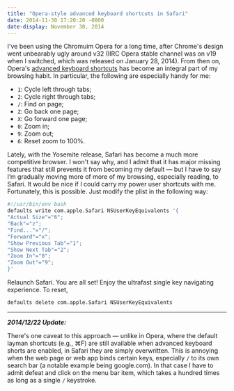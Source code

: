 ```yaml
---
title: "Opera-style advanced keyboard shortcuts in Safari"
date: 2014-11-30 17:20:20 -0800
date-display: November 30, 2014
---
```

I've been using the Chromuim Opera for a long time, after Chrome's design went unbearably ugly around v32 (IIRC Opera stable channel was on v19 when I switched, which was released on January 28, 2014). From then on, Opera's [advanced keyboard shortcuts](http://help.opera.com/opera/Mac/1583/en/fasterBrowsing.html#advanced) has become an integral part of my browsing habit. In particular, the following are especially handy for me:

* `1`: Cycle left through tabs;
* `2`: Cycle right through tabs;
* `/`: Find on page;
* `Z`: Go back one page;
* `X`: Go forward one page;
* `0`: Zoom in;
* `9`: Zoom out;
* `6`: Reset zoom to 100%.

Lately, with the Yosemite release, Safari has become a much more competitive browser. I won't say why, and I admit that it has major missing features that still prevents it from becoming my default — but I have to say I’m gradually moving more of more of my browsing, especially reading, to Safari. It would be nice if I could carry my power user shortcuts with me. Fortunately, this is possible. Just modify the plist in the following way:

```bash
#!/usr/bin/env bash
defaults write com.apple.Safari NSUserKeyEquivalents '{
"Actual Size"="6";
"Back"="z";
"Find..."="/";
"Forward"="x";
"Show Previous Tab"="1";
"Show Next Tab"="2";
"Zoom In"="0";
"Zoom Out"="9";
}'
```

Relaunch Safari. You are all set! Enjoy the ultrafast single key navigating experience. To reset,

```bash
defaults delete com.apple.Safari NSUserKeyEquivalents
```

---

**_2014/12/22 Update:_**

There's one caveat to this approach — unlike in Opera, where the default layman shortcuts (e.g., ⌘F) are still available when advanced keyboard shorts are enabled, in Safari they are simply overwritten. This is annoying when the web page or web app binds certain keys, especially `/` to its own search bar (a notable example being google.com). In that case I have to admit defeat and click on the menu bar item, which takes a hundred times as long as a single `/` keystroke.
